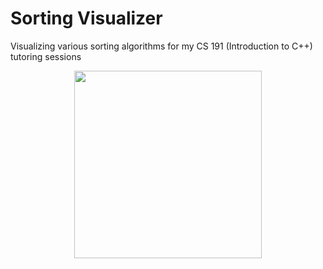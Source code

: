 # Sorting Visualizer
Visualizing various sorting algorithms for my CS 191 (Introduction to C++) tutoring sessions

<p align="center">
<img src="https://imgur.com/oNRybdz.gif" width="300">
</p>
